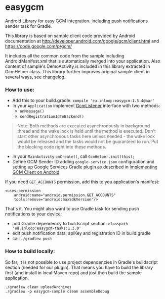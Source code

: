 # easygcm

Android Library for easy GCM integration. Including push notifications sender task for Gradle.

This library is based on sample client code provided by Android documentation at http://developer.android.com/google/gcm/client.html and https://code.google.com/p/gcm/

It includes all the common code from the sample including AndroidManifest.xml that is automatically merged into your application. Also content of sample's DemoActivity is included in this library extracted in GcmHelper class. This library further improves original sample client in several ways, see [changelog](https://github.com/inloop/easygcm/blob/master/CHANGELOG.md).

### How to use:

* Add this to your build.gradle: `compile 'eu.inloop:easygcm:1.5.4@aar'`
* In your `Application` implement [GcmListener](http://github.com/inloop/easygcm/blob/master/easygcm/src/main/java/eu/inloop/easygcm/GcmListener.java) interface with two methods:
  * `onMessage()`
  * `sendRegistrationIdToBackend()`

> Note: Both methods are executed asynchronously in background thread and the wake lock is held until the method is executed. Don't start other asynchronous tasks here unless needed - the wake lock would be released and the tasks would not be guaranteed to run. Put the blocking code right into these methods.

* In your `MainActivity` `onCreate()`, call `GcmHelper.init(this);`
* Define GCM Sender ID adding `google-service.json` configuration and setting up Google Services Gradle plugin as described in [Implementing GCM Client on Android ](https://developers.google.com/cloud-messaging/android/client)

If you need ```GET_ACCOUNTS``` permission, add this to you application's manifest:

    <uses-permission
        android:name="android.permission.GET_ACCOUNTS"
        tools:remove="android:maxSdkVersion"/>

That's it. You might also want to use Gradle task for sending push notifications to your device:

* add Gradle dependency to buildscript section: `classpath 'eu.inloop:easygcm-tasks:1.3.0'`
* edit push notification data, apiKey and registration ID in build.gradle
* call `./gradlew push`

### How to build locally:

So far, it is not possible to use project dependencies in Gradle's buildscript section (needed for our plugin). That means you have to build the library first (and install in local Maven repo) and just then build the sample application.

    ./gradlew clean uploadArchives
    ./gradlew -p easygcm-sample clean assembleDebug
